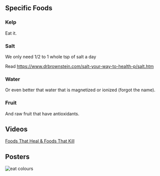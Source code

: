 ## Specific Foods

### Kelp

Eat it.

### Salt

We only need 1/2 to 1 whole tsp of salt a day

Read https://www.drbrownstein.com/salt-your-way-to-health-p/salt.htm

### Water

Or even better that water that is magnetized or ionized (forgot the name).

### Fruit
And raw fruit that have antioxidants.

## Videos

[Foods That Heal & Foods That Kill](https://www.youtube.com/watch?v=szIUeYWRFN8)

## Posters

![eat colours](https://cdn.discordapp.com/attachments/491202965873360897/585988830876794882/Color_health.png)
